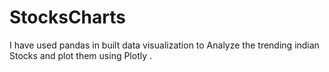 # StocksCharts
I have used pandas in built data visualization to Analyze the trending indian Stocks and plot them using Plotly .
